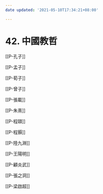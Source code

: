 ```yaml
---
date updated: '2021-05-10T17:34:21+08:00'

---
```


# 42. 中國教哲
[[P-孔子]]

[[P-孟子]]

[[P-荀子]]

[[P-曾子]]

[[P-張載]]

[[P-朱熹]]

[[P-程頤]]

[[P-程顥]]

[[P-陸九淵]]

[[P-王陽明]]

[[P-顧炎武]]

[[P-張之洞]]

[[P-梁啟超]]